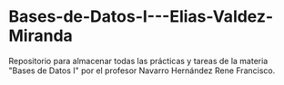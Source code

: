 # Bases-de-Datos-I---Elias-Valdez-Miranda
Repositorio para almacenar todas las prácticas y tareas de la materia "Bases de Datos I" por el profesor Navarro Hernández Rene Francisco.
